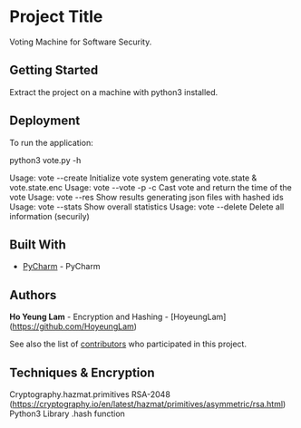 # Project Title

Voting Machine for Software Security.

## Getting Started

Extract the project on a machine with python3 installed.


## Deployment
To run the application:

python3 vote.py -h

Usage: vote --create
        Initialize vote system generating vote.state & vote.state.enc
Usage: vote --vote -p <voteId> -c <candId>
        Cast vote and return the time of the vote
Usage: vote --res
        Show results generating json files with hashed ids
Usage: vote --stats
        Show overall statistics
Usage: vote --delete
        Delete all information (securily)

## Built With

* [PyCharm](https://www.jetbrains.com/pycharm/) - PyCharm

## Authors

**Ho Yeung Lam** - Encryption and Hashing - [HoyeungLam] (https://github.com/HoyeungLam)

See also the list of [contributors](https://github.com/hoyeunglam/softwaresecurity/contributors) who participated in this project.

## Techniques & Encryption

Cryptography.hazmat.primitives RSA-2048 (https://cryptography.io/en/latest/hazmat/primitives/asymmetric/rsa.html)
Python3 Library .hash function 





